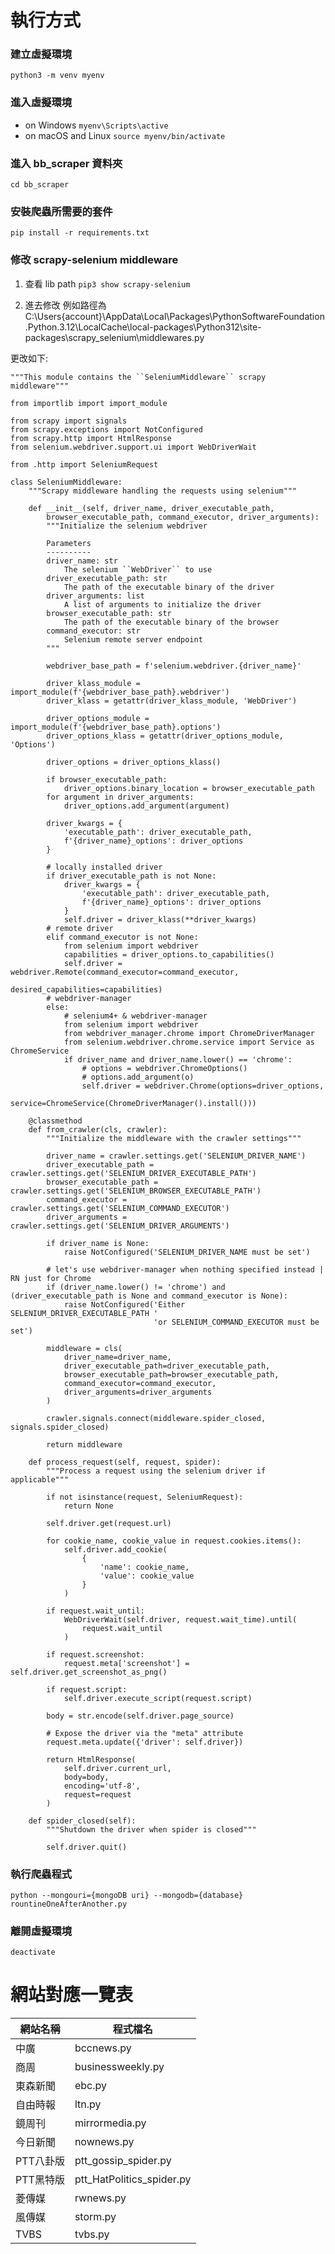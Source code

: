 # 執行方式

### 建立虛擬環境

```python3 -m venv myenv```

### 進入虛擬環境
* on Windows
```myenv\Scripts\active```
* on macOS and Linux
```source myenv/bin/activate```

### 進入 bb_scraper 資料夾
```cd bb_scraper```

### 安裝爬蟲所需要的套件
```pip install -r requirements.txt```

### 修改 scrapy-selenium middleware
1. 查看 lib path
```pip3 show scrapy-selenium```

2. 進去修改
例如路徑為
C:\Users\{account}\AppData\Local\Packages\PythonSoftwareFoundation.Python.3.12\LocalCache\local-packages\Python312\site-packages\scrapy_selenium\middlewares.py

更改如下:


    """This module contains the ``SeleniumMiddleware`` scrapy middleware"""

    from importlib import import_module

    from scrapy import signals
    from scrapy.exceptions import NotConfigured
    from scrapy.http import HtmlResponse
    from selenium.webdriver.support.ui import WebDriverWait

    from .http import SeleniumRequest

    class SeleniumMiddleware:
        """Scrapy middleware handling the requests using selenium"""

        def __init__(self, driver_name, driver_executable_path,
            browser_executable_path, command_executor, driver_arguments):
            """Initialize the selenium webdriver

            Parameters
            ----------
            driver_name: str
                The selenium ``WebDriver`` to use
            driver_executable_path: str
                The path of the executable binary of the driver
            driver_arguments: list
                A list of arguments to initialize the driver
            browser_executable_path: str
                The path of the executable binary of the browser
            command_executor: str
                Selenium remote server endpoint
            """

            webdriver_base_path = f'selenium.webdriver.{driver_name}'

            driver_klass_module = import_module(f'{webdriver_base_path}.webdriver')
            driver_klass = getattr(driver_klass_module, 'WebDriver')

            driver_options_module = import_module(f'{webdriver_base_path}.options')
            driver_options_klass = getattr(driver_options_module, 'Options')

            driver_options = driver_options_klass()

            if browser_executable_path:
                driver_options.binary_location = browser_executable_path
            for argument in driver_arguments:
                driver_options.add_argument(argument)

            driver_kwargs = {
                'executable_path': driver_executable_path,
                f'{driver_name}_options': driver_options
            }

            # locally installed driver
            if driver_executable_path is not None:
                driver_kwargs = {
                    'executable_path': driver_executable_path,
                    f'{driver_name}_options': driver_options
                }
                self.driver = driver_klass(**driver_kwargs)
            # remote driver
            elif command_executor is not None:
                from selenium import webdriver
                capabilities = driver_options.to_capabilities()
                self.driver = webdriver.Remote(command_executor=command_executor,
                                            desired_capabilities=capabilities)
            # webdriver-manager
            else:
                # selenium4+ & webdriver-manager
                from selenium import webdriver
                from webdriver_manager.chrome import ChromeDriverManager
                from selenium.webdriver.chrome.service import Service as ChromeService
                if driver_name and driver_name.lower() == 'chrome':
                    # options = webdriver.ChromeOptions()
                    # options.add_argument(o)
                    self.driver = webdriver.Chrome(options=driver_options,
                                                service=ChromeService(ChromeDriverManager().install()))

        @classmethod
        def from_crawler(cls, crawler):
            """Initialize the middleware with the crawler settings"""

            driver_name = crawler.settings.get('SELENIUM_DRIVER_NAME')
            driver_executable_path = crawler.settings.get('SELENIUM_DRIVER_EXECUTABLE_PATH')
            browser_executable_path = crawler.settings.get('SELENIUM_BROWSER_EXECUTABLE_PATH')
            command_executor = crawler.settings.get('SELENIUM_COMMAND_EXECUTOR')
            driver_arguments = crawler.settings.get('SELENIUM_DRIVER_ARGUMENTS')

            if driver_name is None:
                raise NotConfigured('SELENIUM_DRIVER_NAME must be set')

            # let's use webdriver-manager when nothing specified instead | RN just for Chrome
            if (driver_name.lower() != 'chrome') and (driver_executable_path is None and command_executor is None):
                raise NotConfigured('Either SELENIUM_DRIVER_EXECUTABLE_PATH '
                                    'or SELENIUM_COMMAND_EXECUTOR must be set')

            middleware = cls(
                driver_name=driver_name,
                driver_executable_path=driver_executable_path,
                browser_executable_path=browser_executable_path,
                command_executor=command_executor,
                driver_arguments=driver_arguments
            )

            crawler.signals.connect(middleware.spider_closed, signals.spider_closed)

            return middleware

        def process_request(self, request, spider):
            """Process a request using the selenium driver if applicable"""

            if not isinstance(request, SeleniumRequest):
                return None

            self.driver.get(request.url)

            for cookie_name, cookie_value in request.cookies.items():
                self.driver.add_cookie(
                    {
                        'name': cookie_name,
                        'value': cookie_value
                    }
                )

            if request.wait_until:
                WebDriverWait(self.driver, request.wait_time).until(
                    request.wait_until
                )

            if request.screenshot:
                request.meta['screenshot'] = self.driver.get_screenshot_as_png()

            if request.script:
                self.driver.execute_script(request.script)

            body = str.encode(self.driver.page_source)

            # Expose the driver via the "meta" attribute
            request.meta.update({'driver': self.driver})

            return HtmlResponse(
                self.driver.current_url,
                body=body,
                encoding='utf-8',
                request=request
            )

        def spider_closed(self):
            """Shutdown the driver when spider is closed"""

            self.driver.quit()



### 執行爬蟲程式
```python --mongouri={mongoDB uri} --mongodb={database} rountineOneAfterAnother.py```

### 離開虛擬環境
```deactivate```


# 網站對應一覽表
| 網站名稱  | 程式檔名  |
| -------- | --------- |
| 中廣 | bccnews.py |
| 商周 | businessweekly.py |
| 東森新聞 | ebc.py |
| 自由時報 | ltn.py |
| 鏡周刊 | mirrormedia.py |
| 今日新聞 | nownews.py |
| PTT八卦版 | ptt_gossip_spider.py |
| PTT黑特版 | ptt_HatPolitics_spider.py |
| 菱傳媒 | rwnews.py |
| 風傳媒 | storm.py |
| TVBS | tvbs.py |



